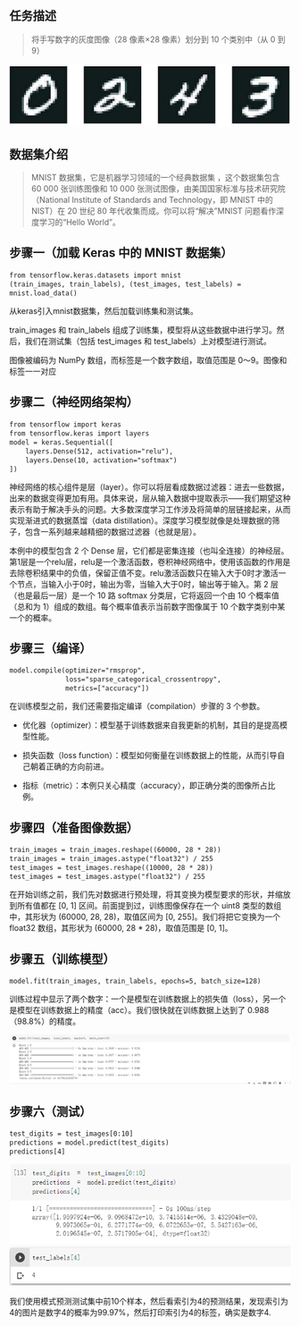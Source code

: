 
## 任务描述
> 将手写数字的灰度图像（28 像素×28 像素）划分到 10 个类别中（从 0 到 9） 

![1681820459609](1.手写数字识别.assets/1681820459609.png)



## 数据集介绍

> MNIST 数据集，它是机器学习领域的一个经典数据集 ，这个数据集包含 60 000 张训练图像和 10 000 张测试图像，由美国国家标准与技术研究院（National Institute of Standards and Technology，即 MNIST 中的 NIST）在 20 世纪 80 年代收集而成。你可以将“解决”MNIST 问题看作深度学习的“Hello World”。



## 步骤一（加载 Keras 中的 MNIST 数据集）

```
from tensorflow.keras.datasets import mnist
(train_images, train_labels), (test_images, test_labels) = mnist.load_data()
```

从keras引入mnist数据集，然后加载训练集和测试集。

train_images 和 train_labels 组成了训练集，模型将从这些数据中进行学习。然后，我们在测试集（包括 test_images 和 test_labels）上对模型进行测试。

图像被编码为 NumPy 数组，而标签是一个数字数组，取值范围是 0～9。图像和标签一一对应

## 步骤二（神经网络架构）

```
from tensorflow import keras
from tensorflow.keras import layers
model = keras.Sequential([
    layers.Dense(512, activation="relu"),
    layers.Dense(10, activation="softmax")
])
```

神经网络的核心组件是层（layer）。你可以将层看成数据过滤器：进去一些数据，出来的数据变得更加有用。具体来说，层从输入数据中提取表示——我们期望这种表示有助于解决手头的问题。大多数深度学习工作涉及将简单的层链接起来，从而实现渐进式的数据蒸馏（data distillation）。深度学习模型就像是处理数据的筛子，包含一系列越来越精细的数据过滤器（也就是层）。

本例中的模型包含 2 个 Dense 层，它们都是密集连接（也叫全连接）的神经层。第1层是一个relu层，relu是一个激活函数，卷积神经网络中，使用该函数的作用是去除卷积结果中的负值，保留正值不变。relu激活函数只在输入大于0时才激活一个节点，当输入小于0时，输出为零，当输入大于0时，输出等于输入。第 2 层（也是最后一层）是一个 10 路 softmax 分类层，它将返回一个由 10 个概率值（总和为 1）组成的数组。每个概率值表示当前数字图像属于 10 个数字类别中某一个的概率。

## 步骤三（编译）

```
model.compile(optimizer="rmsprop",
              loss="sparse_categorical_crossentropy",
              metrics=["accuracy"])
```

在训练模型之前，我们还需要指定编译（compilation）步骤的 3 个参数。

- 优化器（optimizer）：模型基于训练数据来自我更新的机制，其目的是提高模型性能。

- 损失函数（loss function）：模型如何衡量在训练数据上的性能，从而引导自己朝着正确的方向前进。
- 指标（metric）：本例只关心精度（accuracy），即正确分类的图像所占比例。

## 步骤四（准备图像数据）

```
train_images = train_images.reshape((60000, 28 * 28))
train_images = train_images.astype("float32") / 255
test_images = test_images.reshape((10000, 28 * 28))
test_images = test_images.astype("float32") / 255
```

在开始训练之前，我们先对数据进行预处理，将其变换为模型要求的形状，并缩放到所有值都在 [0, 1] 区间。前面提到过，训练图像保存在一个 uint8 类型的数组中，其形状为 (60000, 28, 28)，取值区间为 [0, 255]。我们将把它变换为一个 float32 数组，其形状为 (60000, 28 * 28)，取值范围是 [0, 1]。
## 步骤五（训练模型）

```
model.fit(train_images, train_labels, epochs=5, batch_size=128)
```

训练过程中显示了两个数字：一个是模型在训练数据上的损失值（loss），另一个是模型在训练数据上的精度（acc）。我们很快就在训练数据上达到了 0.988（98.8%）的精度。

![1681822504468](1.手写数字识别.assets/1681822504468.png)
## 步骤六（测试）

```
test_digits = test_images[0:10]
predictions = model.predict(test_digits)
predictions[4]
```

![1681822847406](1.手写数字识别.assets/1681822847406.png)

我们使用模式预测测试集中前10个样本，然后看索引为4的预测结果，发现索引为4的图片是数字4的概率为99.97%，然后打印索引为4的标签，确实是数字4.